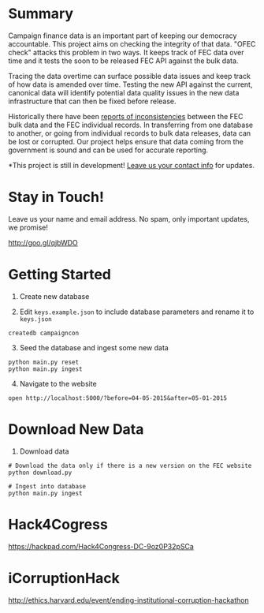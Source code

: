 # Summary
Campaign finance data is an important part of keeping our democracy accountable. This project aims on checking the integrity of that data. "OFEC check" attacks this problem in two ways. It keeps track of FEC data over time and it tests the soon to be released FEC API against the bulk data. 

Tracing the data overtime can surface possible data issues and keep track of how data is amended over time. Testing the new API against the current, canonical data will identify potential data quality issues in the new data infrastructure that can then be fixed before release. 

Historically there have been [reports of inconsistencies](http://ethics.harvard.edu/blog/researchers-find-inconsistencies-fec-data) between the FEC bulk data and the FEC individual records. In transferring from one database to another, or going from individual records to bulk data releases, data can be lost or corrupted. Our project helps ensure that data coming from the government is sound and can be used for accurate reporting. 

*This project is still in development! [Leave us your contact info](http://goo.gl/qjbWDO) for updates.

# Stay in Touch!
Leave us your name and email address. No spam, only important updates, we promise!

http://goo.gl/qjbWDO

# Getting Started

1. Create new database

2. Edit `keys.example.json` to include database parameters and rename it to `keys.json`
```
createdb campaigncon
```

3. Seed the database and ingest some new data
```
python main.py reset
python main.py ingest
```

4. Navigate to the website
```
open http://localhost:5000/?before=04-05-2015&after=05-01-2015
```

# Download New Data

1. Download data
```
# Download the data only if there is a new version on the FEC website
python download.py

# Ingest into database
python main.py ingest
```

# Hack4Cogress
https://hackpad.com/Hack4Congress-DC-9oz0P32pSCa

# iCorruptionHack
http://ethics.harvard.edu/event/ending-institutional-corruption-hackathon
